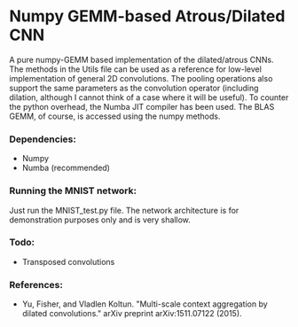 # Numpy GEMM-based Atrous/Dilated CNN

A pure numpy-GEMM based implementation of the dilated/atrous CNNs. The methods in the Utils file can be used as a reference for low-level implementation of general 2D convolutions. The pooling operations also support the same parameters as the convolution operator (including dilation, although I cannot think of a case where it will be useful). To counter the python overhead, the Numba JIT compiler has been used. The BLAS GEMM, of course, is accessed using the numpy methods.

### Dependencies:
- Numpy
- Numba (recommended)

### Running the MNIST network:
Just run the MNIST_test.py file. The network architecture is for demonstration purposes only and is very shallow. 

### Todo: 
 - Transposed convolutions

### References:
- Yu, Fisher, and Vladlen Koltun. "Multi-scale context aggregation by dilated convolutions." arXiv preprint arXiv:1511.07122 (2015).

